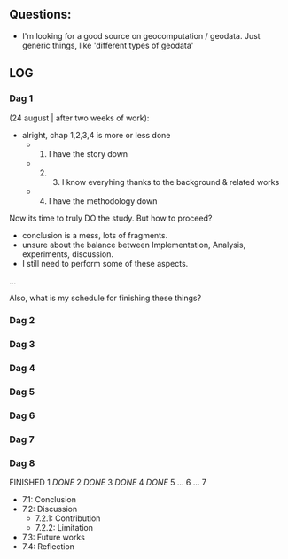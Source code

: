 

## Questions: 

- I'm looking for a good source on geocomputation / geodata. 
  Just generic things, like 'different types of geodata'





## LOG 

### Dag 1

(24 august | after two weeks of work):
- alright, chap 1,2,3,4 is more or less done
  - 1) I have the story down 
  - 2) 3) I know everyhing thanks to the background & related works 
  - 4) I have the methodology down

Now its time to truly DO the study. 
But how to proceed? 
- conclusion is a mess, lots of fragments.
- unsure about the balance between Implementation, Analysis, experiments, discussion. 
- I still need to perform some of these aspects. 

...

Also, what is my schedule for finishing these things? 




### Dag 2

### Dag 3
### Dag 4
### Dag 5
### Dag 6
### Dag 7
### Dag 8
FINISHED 
1 _DONE_
2 _DONE_
3 _DONE_
4 _DONE_
5 ...
6 ...
7 
  - 7.1: Conclusion 
  - 7.2: Discussion
     - 7.2.1: Contribution
     - 7.2.2: Limitation
  - 7.3: Future works
  - 7.4: Reflection


